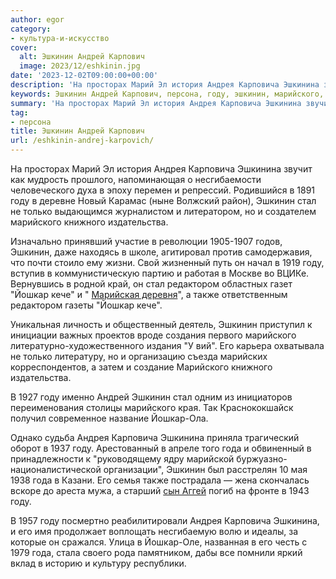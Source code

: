 ```yaml
---
author: egor
category:
- культура-и-искусство
cover:
  alt: Эшкинин Андрей Карпович
  image: 2023/12/eshkinin.jpg
date: '2023-12-02T09:00:00+00:00'
description: 'На просторах Марий Эл история Андрея Карповича Эшкинина звучит как мудрость прошлого, напоминающая о несгибаемости человеческого духа в эпоху перемен и...'
keywords: Эшкинин Андрей Карпович, персона, году, эшкинин, марийского, йошкар, андрея, карповича, эшкинина, стал, года, только, книжного, издательства, редактором, кече, также
summary: 'На просторах Марий Эл история Андрея Карповича Эшкинина звучит как мудрость прошлого, напоминающая о несгибаемости человеческого духа в эпоху перемен и...'
tag:
- персона
title: Эшкинин Андрей Карпович
url: /eshkinin-andrej-karpovich/
---
```


На просторах Марий Эл история Андрея Карповича Эшкинина звучит как мудрость прошлого, напоминающая о несгибаемости человеческого духа в эпоху перемен и репрессий. Родившийся в 1891 году в деревне Новый Карамас (ныне Волжский район), Эшкинин стал не только выдающимся журналистом и литератором, но и создателем марийского книжного издательства.

Изначально принявший участие в революции 1905-1907 годов, Эшкинин, даже находясь в школе, агитировал против самодержавия, что почти стоило ему жизни. Свой жизненный путь он начал в 1919 году, вступив в коммунистическую партию и работая в Москве во ВЦИКе. Вернувшись в родной край, он стал редактором областных газет "Йошкар кече" и " [Марийская деревня](/derevnya-kushko-bilyamor/)", а также ответственным редактором газеты "Йошкар кече".

Уникальная личность и общественный деятель, Эшкинин приступил к инициации важных проектов вроде создания первого марийского литературно-художественного издания "У вий". Его карьера охватывала не только литературу, но и организацию съезда марийских корреспондентов, а затем и создание Марийского книжного издательства.

В 1927 году именно Андрей Эшкинин стал одним из инициаторов переименования столицы марийского края. Так Краснококшайск получил современное название Йошкар-Ола.

Однако судьба Андрея Карповича Эшкинина приняла трагический оборот в 1937 году. Арестованный в апреле того года и обвиненный в принадлежности к "руководящему ядру марийской буржуазно-националистической организации", Эшкинин был расстрелян 10 мая 1938 года в Казани. Его семья также пострадала — жена скончалась вскоре до ареста мужа, а старший [сын Аггей](https://1418museum.ru/heroes/72011749/) погиб на фронте в 1943 году.

В 1957 году посмертно реабилитировали Андрея Карповича Эшкинина, и его имя продолжает воплощать несгибаемую волю и идеалы, за которые он сражался. Улица в Йошкар-Оле, названная в его честь с 1979 года, стала своего рода памятником, дабы все помнили яркий вклад в историю и культуру республики.